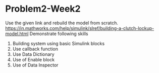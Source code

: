 # Problem2-Week2
Use the given link and rebuild the model from scratch. https://in.mathworks.com/help/simulink/slref/building-a-clutch-lockup-model.html
Demonstrate following skills
1. Building system using basic Simulink blocks
2. Use callback function
3. Use Data Dictionary
4. Use of Enable block
5. Use of Data Inspector
